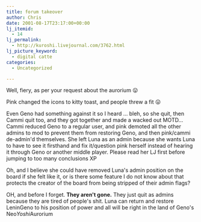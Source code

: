 ```yaml
---
title: forum takeover
author: Chris
date: 2001-08-17T23:17:00+00:00
lj_itemid:
  - 14
lj_permalink:
  - http://kuroshi.livejournal.com/3762.html
lj_picture_keyword:
  - digital catte
categories:
  - Uncategorized

---
```

Well, fiery, as per your request about the aurorium 😛

Pink changed the icons to kitty toast, and people threw a fit 😛

Even Geno had something against it so I heard &#8230; bleh, so she quit, then Cammi quit too, and they got together and made a wacked out MOTD&#8230; Cammi reduced Geno to a regular user, and pink demoted all the other admins to mod to prevent them from restoring Geno, and then pink/cammi de-admin'd themselves. She left Luna as an admin because she wants Luna to have to see it firsthand and fix it/question pink herself instead of hearing it through Geno or another middle player. Please read her LJ first before jumping to too many conclusions XP

Oh, and I believe she could have removed Luna's admin position on the board if she felt like it, or is there some feature I do not know about that protects the creator of the board from being stripped of their admin flags?

OH, and before I forget. **They aren't gone.** They just quit as admins because they are tired of people's shit. Luna can return and restore LeninGeno to his position of power and all will be right in the land of Geno's Neo<font color="red">*</font>Yoshi<font color="red">*</font>Aurorium
